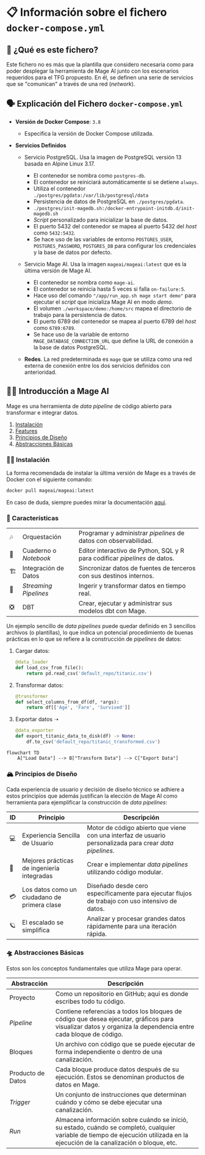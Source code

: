 # 📋 Información sobre el fichero `docker-compose.yml`

## 🤔 ¿Qué es este fichero?

Este fichero no es más que la plantilla que considero necesaria como para poder
desplegar la herramienta de Mage AI junto con los escenarios requeridos para el TFG propuesto. En él,
se definen una serie de servicios que se "comunican" a través de una red (_network_).

## 🗣️ Explicación del Fichero `docker-compose.yml`

* **Versión de Docker Compose**: `3.8`
  - Especifica la versión de Docker Compose utilizada.

* **Servicios Definidos**
  * Servicio PostgreSQL. Usa la imagen de PostgreSQL versión 13 basada en Alpine Linux 3.17.
    - El contenedor se nombra como `postgres-db`.
    - El contenedor se reiniciará automáticamente si se detiene `always`.
    - Utiliza el contenedor `./postgres/pgdata:/var/lib/postgresql/data`
    - Persistencia de datos de PostgreSQL en `./postgres/pgdata`.
    - `./postgres/init-magedb.sh:/docker-entrypoint-initdb.d/init-magedb.sh`
    - _Script_ personalizado para inicializar la base de datos.
    - El puerto 5432 del contenedor se mapea al puerto 5432 del _host_ como `5432:5432`.
    - Se hace uso de las variables de entorno `POSTGRES_USER`, `POSTGRES_PASSWORD`, `POSTGRES_DB`
      para configurar los credenciales y la base de datos por defecto.
      
  * Servicio Mage AI. Usa la imagen `mageai/mageai:latest` que es la última versión de Mage AI.
    - El contenedor se nombra como `mage-ai`.
    - El contenedor se reinicia hasta 5 veces si falla `on-failure:5`.
    - Hace uso del comando `"/app/run_app.sh mage start demo"` para ejecutar el _script_ que inicializa Mage AI en modo _demo_.
    - El volumen `./workspace/demo:/home/src` mapea el directorio de trabajo para la persistencia de datos.
    - El puerto 6789 del contenedor se mapea al puerto 6789 del _host_ como `6789:6789`.
    - Se hace uso de la variable de entorno `MAGE_DATABASE_CONNECTION_URL` que define la URL de conexión a la base de datos
      PostgreSQL.

  * **Redes**. La red predeterminada es `mage` que se utiliza como una red externa de conexión entre los dos servicios definidos
  con anterioridad.

## 🧙‍♂️ Introducción a Mage AI

Mage es una herramienta de _data pipeline_ de código abierto para transformar e integrar datos.

1. [Instalación](#instalacion)
1. [Features](#caracteristicas)
1. [Principios de Diseño](#principios-de-diseño)
1. [Abstracciones Básicas](#abstracciones-basicas)

### 🏃‍♂️ Instalación

La forma recomendada de instalar la última versión de Mage es a través de Docker con el siguiente comando:

```bash
docker pull mageai/mageai:latest
```
En caso de duda, siempre puedes mirar la documentación [aquí](https://docs.mage.ai/getting-started/setup).

### 🔮 Características

|   |   |   |
| --- | --- | --- |
| 🎶 | Orquestación | Programar y administrar _pipelines_ de datos con observabilidad. |
| 📓 | Cuaderno o _Notebook_ | Editor interactivo de Python, SQL y R para codificar _pipelines_ de datos. |
| 🏗️ | Integración de Datos | Sincronizar datos de fuentes de terceros con sus destinos internos. |
| 🚰 | _Streaming Pipelines_ | Ingerir y transformar datos en tiempo real. |
| ❎ | DBT | Crear, ejecutar y administrar sus modelos dbt con Mage. |

Un ejemplo sencillo de _data pipelines_ puede quedar definido en 3 sencillos archivos (o plantillas), lo que indica un potencial procedimiento de 
buenas prácticas en lo que se refiere a la construcción de _pipelines_ de datos:

1. Cargar datos:
    ```python
    @data_loader
    def load_csv_from_file():
        return pd.read_csv('default_repo/titanic.csv')
    ```
2. Transformar datos:
    ```python
    @transformer
    def select_columns_from_df(df, *args):
        return df[['Age', 'Fare', 'Survived']]
    ```
3. Exportar datos ➝
    ```python
    @data_exporter
    def export_titanic_data_to_disk(df) -> None:
        df.to_csv('default_repo/titanic_transformed.csv')
    ```


```mermaid
flowchart TD
    A["Load Data"] --> B["Transform Data"] --> C["Export Data"]
```

### 🏔️ Principios de Diseño

Cada experiencia de usuario y decisión de diseño técnico se adhiere a estos principios que además justifican la elección de Mage AI como herramienta para ejemplificar la construcción de _data pipelines_:

|  ID | Principio  |  Descripción |
| --- | --- | --- |
| 💻 | Experiencia Sencilla de Usuario | Motor de código abierto que viene con una interfaz de usuario personalizada para crear _data pipelines_. |
| 🚢 | Mejores prácticas de ingeniería integradas | Crear e implementar _data pipelines_ utilizando código modular. |
| 💳 | Los datos como un ciudadano de primera clase | Diseñado desde cero específicamente para ejecutar flujos de trabajo con uso intensivo de datos. |
| 🪐 | El escalado se simplifica | Analizar y procesar grandes datos rápidamente para una iteración rápida. |

### 🛸 Abstracciones Básicas

Estos son los conceptos fundamentales que utiliza Mage para operar.

| Abstracción  |  Descripción |
| --- | --- |
| Proyecto | Como un repositorio en GitHub; aquí es donde escribes todo tu código. |
| _Pipeline_ | Contiene referencias a todos los bloques de código que desea ejecutar, gráficos para visualizar datos y organiza la dependencia entre cada bloque de código. |
| Bloques | Un archivo con código que se puede ejecutar de forma independiente o dentro de una canalización. |
| Producto de Datos | Cada bloque produce datos después de su ejecución. Estos se denominan productos de datos en Mage. |
| _Trigger_ | Un conjunto de instrucciones que determinan cuándo y cómo se debe ejecutar una canalización. |
| _Run_ | Almacena información sobre cuándo se inició, su estado, cuándo se completó, cualquier variable de tiempo de ejecución utilizada en la ejecución de la canalización o bloque, etc. | 



